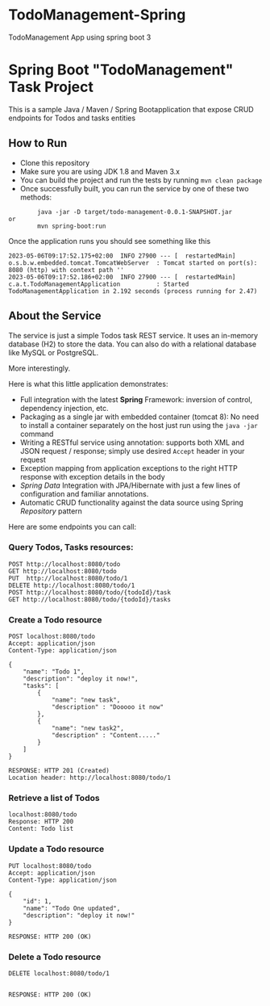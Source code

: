 # TodoManagement-Spring
TodoManagement App using spring boot 3

# Spring Boot "TodoManagement" Task Project

This is a sample Java / Maven / Spring Bootapplication that expose CRUD endpoints for Todos and tasks entities

## How to Run 


* Clone this repository 
* Make sure you are using JDK 1.8 and Maven 3.x
* You can build the project and run the tests by running ```mvn clean package```
* Once successfully built, you can run the service by one of these two methods:
```
        java -jar -D target/todo-management-0.0.1-SNAPSHOT.jar
or
        mvn spring-boot:run
```
Once the application runs you should see something like this

```
2023-05-06T09:17:52.175+02:00  INFO 27900 --- [  restartedMain] o.s.b.w.embedded.tomcat.TomcatWebServer  : Tomcat started on port(s): 8080 (http) with context path ''
2023-05-06T09:17:52.186+02:00  INFO 27900 --- [  restartedMain] c.a.t.TodoManagementApplication          : Started TodoManagementApplication in 2.192 seconds (process running for 2.47)
```

## About the Service

The service is just a simple Todos task REST service. It uses an in-memory database (H2) to store the data. You can also do with a relational database like MySQL or PostgreSQL.

More interestingly.

Here is what this little application demonstrates: 

* Full integration with the latest **Spring** Framework: inversion of control, dependency injection, etc.
* Packaging as a single jar with embedded container (tomcat 8): No need to install a container separately on the host just run using the ``java -jar`` command
* Writing a RESTful service using annotation: supports both XML and JSON request / response; simply use desired ``Accept`` header in your request
* Exception mapping from application exceptions to the right HTTP response with exception details in the body
* *Spring Data* Integration with JPA/Hibernate with just a few lines of configuration and familiar annotations. 
* Automatic CRUD functionality against the data source using Spring *Repository* pattern

Here are some endpoints you can call:

### Query Todos, Tasks resources:

```
POST http://localhost:8080/todo
GET http://localhost:8080/todo
PUT  http://localhost:8080/todo/1
DELETE http://localhost:8080/todo/1
POST http://localhost:8080/todo/{todoId}/task
GET http://localhost:8080/todo/{todoId}/tasks
```

### Create a Todo resource

```
POST localhost:8080/todo
Accept: application/json
Content-Type: application/json

{
    "name": "Todo 1",
    "description": "deploy it now!",
    "tasks": [
        {
            "name": "new task",
            "description" : "Dooooo it now"
        },
        {
            "name": "new task2",
            "description" : "Content....."
        }
    ]
}

RESPONSE: HTTP 201 (Created)
Location header: http://localhost:8080/todo/1
```

### Retrieve a list of Todos

```
localhost:8080/todo
Response: HTTP 200
Content: Todo list 
```

### Update a Todo resource

```
PUT localhost:8080/todo
Accept: application/json
Content-Type: application/json

{
    "id": 1,
    "name": "Todo One updated",
    "description": "deploy it now!"
}

RESPONSE: HTTP 200 (OK)
```

### Delete a Todo resource

```
DELETE localhost:8080/todo/1


RESPONSE: HTTP 200 (OK)
```
